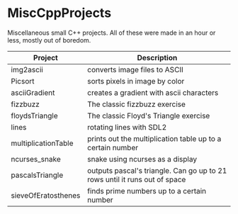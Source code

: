 # MiscCppProjects
Miscellaneous small C++ projects. All of these were made in an hour or less, mostly out of boredom.

| **Project** | **Description** |
| ----------- | --------------- |
| img2ascii | converts image files to ASCII |
| Picsort | sorts pixels in image by color |
| asciiGradient | creates a gradient with ascii characters |
| fizzbuzz | The classic fizzbuzz exercise |
| floydsTriangle | The classic Floyd's Triangle exercise |
| lines | rotating lines with SDL2 |
| multiplicationTable | prints out the multiplication table up to a certain number |
| ncurses_snake | snake using ncurses as a display |
| pascalsTriangle | outputs pascal's triangle. Can go up to 21 rows until it runs out of space |
| sieveOfEratosthenes | finds prime numbers up to a certain number |
